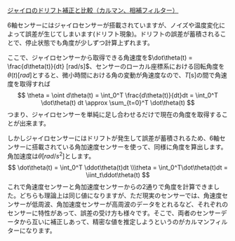[ジャイロのドリフト補正と比較（カルマン、相補フィルター）](https://garchiving.com/gyro-drift-correction/)

6軸センサーにはジャイロセンサーが搭載されていますが、ノイズや温度変化によって誤差が生じてしまいます(ドリフト現象)。ドリフトの誤差が蓄積されることで、停止状態でも角度が少しずつ計算上ずれます。

ここで、ジャイロセンサーから取得できる角速度を$\dot\theta(t) = \frac{d\theta(t)}{dt} [rad/s]$、センサーのローカル座標系における回転角度を$\theta(t)[rad]$とすると、微小時間における角の変動が角速度なので、$T$[s]の間で角速度を取得すれば
$$
\theta = \oint d\theta(t) = \int_0^T \frac{d\theta(t)}{dt}dt = \int_0^T \dot\theta(t) dt \approx \sum_{t=0}^T \dot\theta(t)
$$
つまり、ジャイロセンサーを単純に足し合わせるだけで現在の角度を取得することが出来ます。

しかしジャイロセンサーにはドリフトが発生して誤差が蓄積されるため、6軸センサーに搭載されている角加速度センサーを使って、同様に角度を算出します。角加速度は$\dot\theta[rad/s^2]$とします。
$$
\dot\theta(t) = \int_0^T \ddot\theta(t)dt \\\theta = \int_0^T\dot\theta(t)dt = \iint_t\ddot\theta(t)
$$
これで角速度センサーと角加速度センサーからの2通りで角度を計算できました。どちらも理論上は同じ値になりますが、ただ現実のセンサーでは、角速度センサーが低周波、角加速度センサーが高周波のデータをとれるなど、それぞれのセンサーに特性があって、誤差の受け方も様々です。そこで、両者のセンサーデータから互いに補正しあって、精密な値を推定しようというのがカルマンフィルターになります。